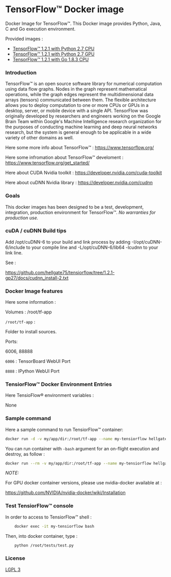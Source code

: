 #  TensorFlow™ Docker image


Docker Image for TensorFlow™. This Docker image provides Python, Java, C and Go execution environment.

Provided images :
* [TensorFlow™ 1.2.1 with Python 2.7 CPU](https://github.com/hellgate75/tensiorflow/tree/1.2.1-cp27)
* [TensorFlow™ 1.2.1 with Python 2.7 GPU](https://github.com/hellgate75/tensiorflow/tree/1.2.1-gp27)
* [TensorFlow™ 1.2.1 with Go 1.8.3 CPU](https://github.com/hellgate75/tensiorflow/tree/1.2.1-cg183)


### Introduction ###

TensorFlow™ is an open source software library for numerical computation using data flow graphs. Nodes in the graph represent mathematical operations, while the graph edges represent the multidimensional data arrays (tensors) communicated between them. The flexible architecture allows you to deploy computation to one or more CPUs or GPUs in a desktop, server, or mobile device with a single API. TensorFlow was originally developed by researchers and engineers working on the Google Brain Team within Google's Machine Intelligence research organization for the purposes of conducting machine learning and deep neural networks research, but the system is general enough to be applicable in a wide variety of other domains as well.


Here some more info about  TensorFlow™ :
https://www.tensorflow.org/

Here some infromation about  TensorFlow™ develoment :
https://www.tensorflow.org/get_started/

Here about CUDA Nvidia toolkit :
https://developer.nvidia.com/cuda-toolkit

Here about cuDNN Nvidia library :
https://developer.nvidia.com/cudnn


### Goals ###

This docker images has been designed to be a test, development, integration, production environment for  TensorFlow™.
*No warranties for production use.*


### cuDA / cuDNN Build tips ###

Add /opt/cuDNN-6 to your build and link process by adding -I/opt/cuDNN-6/include to your compile line and -L/opt/cuDNN-6/lib64 -lcudnn to your link line.

See :

https://github.com/hellgate75/tensiorflow/tree/1.2.1-gp27/docs/cudnn_install-2.txt


### Docker Image features ###

Here some information :

Volumes : /root/tf-app


`/root/tf-app` :

Folder to install sources.


Ports:

6006, 88888


`6006` :
TensorBoard WebUI Port


`8888` :
IPython WebUI Port


### TensiorFlow™ Docker Environment Entries ###

Here TensioFlow® environment variables :

None


### Sample command ###

Here a sample command to run TensiorFlow™ container:

```bash
docker run -d -v my/app/dir:/root/tf-app --name my-tensiorflow hellgate75/tensiorflow:1.2.1-gp27
```


You can run container with `-bash` argument for an on-flight execution and destroy, as follow :

```bash
docker run --rm -v my/app/dir:/root/tf-app --name my-tensiorflow hellgate75/tensiorflow:1.2.1-gp27 -bash my-command my-argument-1 ...  my-argument-n
```


*NOTE:*

For GPU docker container versions, please use nvidia-docker available at :

https://github.com/NVIDIA/nvidia-docker/wiki/Installation


### Test TensiorFlow™ console ###

In order to access to TensiorFlow™ shell :
```bash
    docker exec -it my-tensiorflow bash
```


Then, into docker container, type :

```bash
    python /root/tests/test.py
```


### License ###

[LGPL 3](https://github.com/hellgate75/tensiorflow/blob/master/LICENSE)
